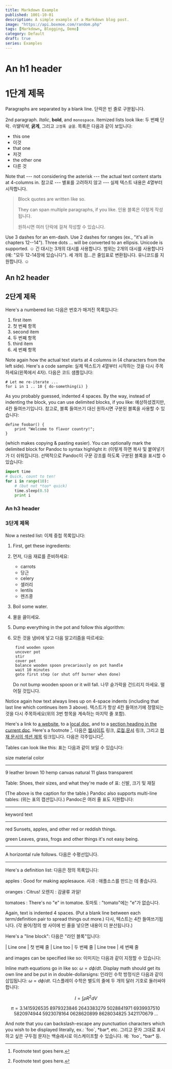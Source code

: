 ```yaml
---
title: Markdown Example
published: 1001-10-01
description: A simple example of a Markdown blog post.
image: "https://api.boxmoe.com/random.php"
tags: [Markdown, Blogging, Demo]
category: Default
draft: true
series: Examples
---
```


# An h1 header
# 1단계 제목

Paragraphs are separated by a blank line.
단락은 빈 줄로 구분됩니다.

2nd paragraph. _Italic_, **bold**, and `monospace`. Itemized lists
look like:
두 번째 단락. *이탤릭체*, **굵게**, 그리고 `고정폭 글꼴`. 목록은 다음과 같이 보입니다:

- this one
- 이것
- that one
- 저것
- the other one
- 다른 것

Note that --- not considering the asterisk --- the actual text
content starts at 4-columns in.
참고로 --- 별표를 고려하지 않고 --- 실제 텍스트 내용은 4열부터 시작합니다.

> Block quotes are
> written like so.
>
> They can span multiple paragraphs,
> if you like.
> 인용 블록은 이렇게 작성됩니다.
>
> 원하시면 여러 단락에 걸쳐 작성할 수 있습니다.

Use 3 dashes for an em-dash. Use 2 dashes for ranges (ex., "it's all
in chapters 12--14"). Three dots ... will be converted to an ellipsis.
Unicode is supported. ☺
긴 대시는 3개의 대시를 사용합니다. 범위는 2개의 대시를 사용합니다(예: "모두 12-14장에 있습니다"). 세 개의 점...은 줄임표로 변환됩니다. 유니코드를 지원합니다. ☺

## An h2 header
## 2단계 제목

Here's a numbered list:
다음은 번호가 매겨진 목록입니다:

1. first item
1. 첫 번째 항목
2. second item
2. 두 번째 항목
3. third item
3. 세 번째 항목

Note again how the actual text starts at 4 columns in (4 characters
from the left side). Here's a code sample:
실제 텍스트가 4열부터 시작하는 것을 다시 주목하세요(왼쪽에서 4자). 다음은 코드 샘플입니다:

    # Let me re-iterate ...
    for i in 1 .. 10 { do-something(i) }

As you probably guessed, indented 4 spaces. By the way, instead of
indenting the block, you can use delimited blocks, if you like:
예상하셨겠지만, 4칸 들여쓰기입니다. 참고로, 블록 들여쓰기 대신 원하시면 구분된 블록을 사용할 수 있습니다:

```
define foobar() {
    print "Welcome to flavor country!";
}
```

(which makes copying & pasting easier). You can optionally mark the
delimited block for Pandoc to syntax highlight it:
(이렇게 하면 복사 및 붙여넣기가 더 쉬워집니다). 선택적으로 Pandoc이 구문 강조를 하도록 구분된 블록을 표시할 수 있습니다:

```python
import time
# Quick, count to ten!
for i in range(10):
    # (but not *too* quick)
    time.sleep(0.5)
    print i
```

### An h3 header
### 3단계 제목

Now a nested list:
이제 중첩 목록입니다:

1. First, get these ingredients:
1. 먼저, 다음 재료를 준비하세요:

    - carrots
    - 당근
    - celery
    - 셀러리
    - lentils
    - 렌즈콩

2. Boil some water.
2. 물을 끓이세요.

3. Dump everything in the pot and follow
    this algorithm:
3. 모든 것을 냄비에 넣고 다음 알고리즘을 따르세요:

        find wooden spoon
        uncover pot
        stir
        cover pot
        balance wooden spoon precariously on pot handle
        wait 10 minutes
        goto first step (or shut off burner when done)

    Do not bump wooden spoon or it will fall.
    나무 숟가락을 건드리지 마세요. 떨어질 것입니다.

Notice again how text always lines up on 4-space indents (including
that last line which continues item 3 above).
텍스트가 항상 4칸 들여쓰기에 정렬되는 것을 다시 주목하세요(위의 3번 항목을 계속하는 마지막 줄 포함).

Here's a link to [a website](http://foo.bar), to a [local
doc](local-doc.html), and to a [section heading in the current
doc](#an-h2-header). Here's a footnote [^1].
다음은 [웹사이트](http://foo.bar) 링크, [로컬 문서](local-doc.html) 링크, 그리고 [현재 문서의 섹션 제목](#an-h2-header) 링크입니다. 다음은 각주입니다[^1].

[^1]: Footnote text goes here.
[^1]: 각주 텍스트가 여기에 들어갑니다.

Tables can look like this:
표는 다음과 같이 보일 수 있습니다:

size material color

---

9 leather brown
10 hemp canvas natural
11 glass transparent

Table: Shoes, their sizes, and what they're made of
표: 신발, 크기 및 재질

(The above is the caption for the table.) Pandoc also supports
multi-line tables:
(위는 표의 캡션입니다.) Pandoc은 여러 줄 표도 지원합니다:

---

keyword text

---

red Sunsets, apples, and
other red or reddish
things.

green Leaves, grass, frogs
and other things it's
not easy being.

---

A horizontal rule follows.
다음은 수평선입니다.

---

Here's a definition list:
다음은 정의 목록입니다:

apples
: Good for making applesauce.
사과
: 애플소스를 만드는 데 좋습니다.

oranges
: Citrus!
오렌지
: 감귤류 과일!

tomatoes
: There's no "e" in tomatoe.
토마토
: "tomato"에는 "e"가 없습니다.

Again, text is indented 4 spaces. (Put a blank line between each
term/definition pair to spread things out more.)
다시, 텍스트는 4칸 들여쓰기됩니다. (각 용어/정의 쌍 사이에 빈 줄을 넣으면 내용이 더 분산됩니다.)

Here's a "line block":
다음은 "라인 블록"입니다:

| Line one
| 첫 번째 줄
| Line too
| 두 번째 줄
| Line tree
| 세 번째 줄

and images can be specified like so:
이미지는 다음과 같이 지정할 수 있습니다:

[//]: # (![example image]&#40;./demo-banner.png "An exemplary image"&#41;)

Inline math equations go in like so: $\omega = d\phi / dt$. Display
math should get its own line and be put in in double-dollarsigns:
인라인 수학 방정식은 다음과 같이 삽입됩니다: $\omega = d\phi / dt$. 디스플레이 수학은 별도의 줄에 두 개의 달러 기호로 둘러싸야 합니다:

$$I = \int \rho R^{2} dV$$

$$
\begin{equation*}
\pi
=3.1415926535
 \;8979323846\;2643383279\;5028841971\;6939937510\;5820974944
 \;5923078164\;0628620899\;8628034825\;3421170679\;\ldots
\end{equation*}
$$

And note that you can backslash-escape any punctuation characters
which you wish to be displayed literally, ex.: \`foo\`, \*bar\*, etc.
그리고 문자 그대로 표시하고 싶은 구두점 문자는 백슬래시로 이스케이프할 수 있습니다. 예: \`foo\`, \*bar\* 등.
